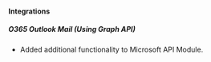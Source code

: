 
#### Integrations
##### O365 Outlook Mail (Using Graph API)
- Added additional functionality to Microsoft API Module.
